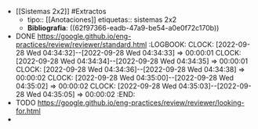 - [[Sistemas 2x2]] #Extractos
	- tipo:: [[Anotaciones]]
	  etiquetas:: sistemas 2x2
	- **Bibliografia**: ((62f97366-eadb-47a9-be54-a0e0f72c170b))
- DONE  https://google.github.io/eng-practices/review/reviewer/standard.html
  :LOGBOOK:
  CLOCK: [2022-09-28 Wed 04:34:32]--[2022-09-28 Wed 04:34:33] =>  00:00:01
  CLOCK: [2022-09-28 Wed 04:34:34]--[2022-09-28 Wed 04:34:35] =>  00:00:01
  CLOCK: [2022-09-28 Wed 04:34:36]--[2022-09-28 Wed 04:34:38] =>  00:00:02
  CLOCK: [2022-09-28 Wed 04:35:00]--[2022-09-28 Wed 04:35:02] =>  00:00:02
  CLOCK: [2022-09-28 Wed 04:35:03]--[2022-09-28 Wed 04:35:05] =>  00:00:02
  :END:
- TODO  https://google.github.io/eng-practices/review/reviewer/looking-for.html
-